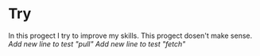 # Try
In this progect I try to improve my skills. This progect dosen't make sense.
*Add new line to test "pull"*
*Add new line to test "fetch"*
